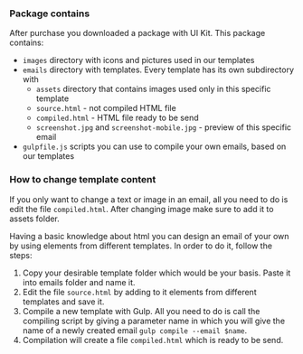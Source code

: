 ### Package contains

After purchase you downloaded a package with UI Kit. This package contains:

*   `images` directory with icons and pictures used in our templates
*   `emails` directory with templates. Every template has its own subdirectory with
    *   `assets` directory that contains images used only in this specific template
    *   `source.html` - not compiled HTML file
    *   `compiled.html` - HTML file ready to be send
    *   `screenshot.jpg` and `screenshot-mobile.jpg` - preview of this specific email
*   `gulpfile.js` scripts you can use to compile your own emails, based on our templates

### How to change template content

If you only want to change a text or image in an email, all you need to do is edit the file `compiled.html`. After changing image make sure to add it to assets folder.

Having a basic knowledge about html you can design an email of your own by using elements from different templates. In order to do it, follow the steps:

1.  Copy your desirable template folder which would be your basis. Paste it into emails folder and name it.
2.  Edit the file `source.html` by adding to it elements from different templates and save it.
3.  Compile a new template with Gulp. All you need to do is call the compiling script by giving a parameter name in which you will give the name of a newly created email `gulp compile --email $name`.
4.  Compilation will create a file `compiled.html` which is ready to be send.